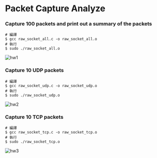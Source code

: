 # Packet Capture Analyze

### Capture 100 packets and print out a summary of the packets

```shell
# 編譯
$ gcc raw_socket_all.c -o raw_socket_all.o
# 執行
$ sudo ./raw_socket_all.o
```
![hw1](https://raw.githubusercontent.com/YanHaoChen/Learning-C/master/raw_scoket/images/hw1.png)
### Capture 10 UDP packets
```shell
# 編譯
$ gcc raw_socket_udp.c -o raw_socket_udp.o
# 執行
$ sudo ./raw_socket_udp.o
```
![hw2](https://raw.githubusercontent.com/YanHaoChen/Learning-C/master/raw_scoket/images/hw2.png)
### Capture 10 TCP packets
```shell
# 編譯
$ gcc raw_socket_tcp.c -o raw_socket_tcp.o
# 執行
$ sudo ./raw_socket_tcp.o
```![hw3](https://raw.githubusercontent.com/YanHaoChen/Learning-C/master/raw_scoket/images/hw3.png)
